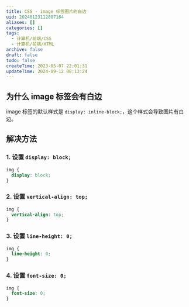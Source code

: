 ```yaml
---
title: CSS - image 标签图片的白边
uid: 20240123112807164
aliases: []
categories: []
tags:
  - 计算机/前端/CSS
  - 计算机/前端/HTML
archive: false
draft: false
todo: false
createTime: 2023-05-07 22:01:31
updateTime: 2024-09-12 08:13:24
---
```


## 为什么 image 标签会有白边

image 标签的默认样式是 `display: inline-block;`，这个样式会导致图片有白边。

## 解决方法

### 1. 设置 `display: block;`

```css
img {
  display: block;
}
```

### 2. 设置 `vertical-align: top;`

```css
img {
  vertical-align: top;
}
```

### 3. 设置 `line-height: 0;`

```css
img {
  line-height: 0;
}
```

### 4. 设置 `font-size: 0;`

```css
img {
  font-size: 0;
}
```
